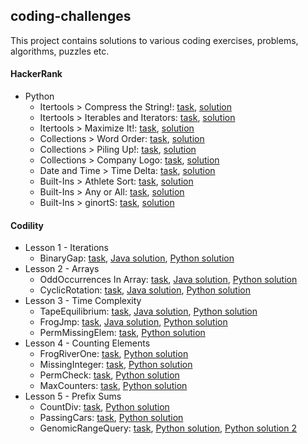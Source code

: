 coding-challenges
-------------------
This project contains solutions to various coding exercises, problems, algorithms, puzzles etc.

#### HackerRank
* Python
  * Itertools > Compress the String!: [task](/hackerrank/python/itertools_compress-the-string-task.pdf), [solution](/hackerrank/python/itertools_compress-the-string-solution.py)
  * Itertools > Iterables and Iterators: [task](/hackerrank/python/itertools_iterables-and-iterators-task.pdf), [solution](/hackerrank/python/itertools_iterables-and-iterators-solution.py) 
  * Itertools > Maximize It!: [task](/hackerrank/python/itertools_maximize-it-task.pdf), [solution](/hackerrank/python/itertools_maximize-it-solution.py) 
  * Collections > Word Order: [task](/hackerrank/python/collections_word-order-task.pdf), [solution](/hackerrank/python/collections_word-order-solution.py) 
  * Collections > Piling Up!: [task](/hackerrank/python/collections_piling-up-task.pdf), [solution](/hackerrank/python/collections_piling-up-solution.py) 
  * Collections > Company Logo: [task](/hackerrank/python/collections_company-logo-task.pdf), [solution](/hackerrank/python/collections_company-logo-solution.py) 
  * Date and Time > Time Delta: [task](/hackerrank/python/date-and-time_time-delta-task.pdf), [solution](/hackerrank/python/date-and-time_time-delta-solution.py) 
  * Built-Ins > Athlete Sort: [task](/hackerrank/python/built-ins_athlete-sort-task.pdf), [solution](/hackerrank/python/built-ins_athlete-sort-solution.py) 
  * Built-Ins > Any or All: [task](/hackerrank/python/built-ins_any-or-all-task.pdf), [solution](/hackerrank/python/built-ins_any-or-all-solution.py) 
  * Built-Ins > ginortS: [task](/hackerrank/python/built-ins_ginorts-task.pdf), [solution](/hackerrank/python/built-ins_ginorts-solution.py) 
    
#### Codility
* Lesson 1 - Iterations
  * BinaryGap: [task](/codility/lesson1/BINARY_GAP_README.md), [Java solution](/codility/lesson1/BinaryGap.java), [Python solution](/codility/lesson1/BinaryGap.py)
* Lesson 2 - Arrays
  * OddOccurrences In Array: [task](/codility/lesson2/ODD_OCCURRENCES_IN_ARRAY_README.md), [Java solution](/codility/lesson2/OddOccurrencesInArray.java), [Python solution](/codility/lesson2/OddOccurrencesInArray.py)
  * CyclicRotation: [task](/codility/lesson2/CYCLIC_ROTATION_README.md), [Java solution](/codility/lesson2/CyclicRotation.java),
  [Python solution](/codility/lesson2/CyclicRotation.py)   
* Lesson 3 - Time Complexity
  * TapeEquilibrium: [task](/codility/lesson3/TAPE_EQUILIBRIUM_README.md), [Java solution](/codility/lesson3/TapeEquilibrium.java), [Python solution](/codility/lesson3/TapeEquilibrium.py)
  * FrogJmp: [task](/codility/lesson3/FROG_JMP_README.md), [Java solution](/codility/lesson3/FrogJmp.java), [Python solution](/codility/lesson3/FrogJump.py)
  * PermMissingElem: [task](/codility/lesson3/PERM_MISSING_ELEM.md), [Python solution](/codility/lesson3/PermMissingElem.py)    
* Lesson 4 - Counting Elements
  * FrogRiverOne: [task](/codility/lesson4/FROG_RIVER_ONE_README.md), [Python solution](/codility/lesson4/FrogRiverOne.py)
  * MissingInteger: [task](/codility/lesson4/MISSING_INTEGER_README.md), [Python solution](/codility/lesson4/MissingInteger.py)
  * PermCheck: [task](/codility/lesson4/PERM_CHECK_README.md), [Python solution](/codility/lesson4/PermCheck.py)
  * MaxCounters: [task](/codility/lesson4/MAX_COUNTERS_README.md), [Python solution](/codility/lesson4/MaxCounters.py)
* Lesson 5 - Prefix Sums
  * CountDiv: [task](/codility/lesson5/COUNT_DIV_README.md), [Python solution](/codility/lesson5/CountDiv.py)
  * PassingCars: [task](/codility/lesson5/PASSING_CARS_README.md), [Python solution](/codility/lesson5/PassingCars.py)
  * GenomicRangeQuery: [task](/codility/lesson5/GENOMIC_RANGE_QUERY_README.md), [Python solution](/codility/lesson5/GenomicRangeQuery.py), [Python solution 2](/codility/lesson5/GenomicRangeQuery2.py)
